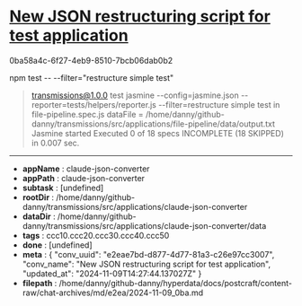 # [New JSON restructuring script for test application](https://claude.ai/chat/e2eae7bd-d877-4d77-81a3-c26e97cc3007)

0ba58a4c-6f27-4eb9-8510-7bcb06dab0b2

npm test -- --filter="restructure simple test"
> transmissions@1.0.0 test
> jasmine --config=jasmine.json --reporter=tests/helpers/reporter.js --filter=restructure simple test
in file-pipeline.spec.js dataFile = /home/danny/github-danny/transmissions/src/applications/file-pipeline/data/output.txt
Jasmine started
Executed 0 of 18 specs INCOMPLETE (18 SKIPPED) in 0.007 sec.

---

* **appName** : claude-json-converter
* **appPath** : claude-json-converter
* **subtask** : [undefined]
* **rootDir** : /home/danny/github-danny/transmissions/src/applications/claude-json-converter
* **dataDir** : /home/danny/github-danny/transmissions/src/applications/claude-json-converter/data
* **tags** : ccc10.ccc20.ccc30.ccc40.ccc50
* **done** : [undefined]
* **meta** : {
  "conv_uuid": "e2eae7bd-d877-4d77-81a3-c26e97cc3007",
  "conv_name": "New JSON restructuring script for test application",
  "updated_at": "2024-11-09T14:27:44.137027Z"
}
* **filepath** : /home/danny/github-danny/hyperdata/docs/postcraft/content-raw/chat-archives/md/e2ea/2024-11-09_0ba.md